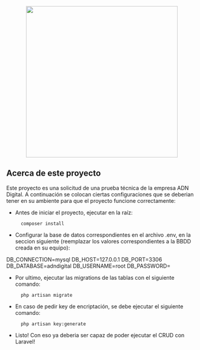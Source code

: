 <p align="center"><a href="#" target="_blank"><img src="https://raw.githubusercontent.com/laravel/art/master/logo-lockup/5%20SVG/2%20CMYK/1%20Full%20Color/laravel-logolockup-cmyk-red.svg" width="400"></a></p>

## Acerca de este proyecto

Este proyecto es una solicitud de una prueba técnica de la empresa ADN Digital. A continuación se colocan ciertas configuraciones que se deberian tener en su ambiente para que el proyecto funcione correctamente:

- Antes de iniciar el proyecto, ejecutar en la raíz:

        composer install

- Configurar la base de datos correspondientes en el archivo .env, en la seccion siguiente (reemplazar los valores correspondientes a la BBDD creada en su equipo):

DB_CONNECTION=mysql
DB_HOST=127.0.0.1
DB_PORT=3306
DB_DATABASE=adndigital
DB_USERNAME=root
DB_PASSWORD=

- Por ultimo, ejecutar las migrations de las tablas con el siguiente comando:

        php artisan migrate
        
- En caso de pedir key de encriptación, se debe ejecutar el siguiente comando:
        
        php artisan key:generate

- Listo! Con eso ya deberia ser capaz de poder ejecutar el CRUD con Laravel!
